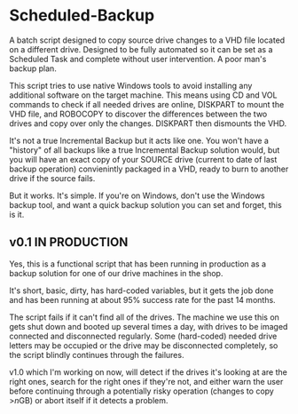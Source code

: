 # Scheduled-Backup
A batch script designed to copy source drive changes to a VHD file located on a different drive. Designed to be fully automated so it can be set as a Scheduled Task and complete without user intervention. A poor man's backup plan.

This script tries to use native Windows tools to avoid installing any additional software on the target machine. This means using CD and VOL commands to check if all needed drives are online, DISKPART to mount the VHD file, and ROBOCOPY to discover the differences between the two drives and copy over only the changes. DISKPART then dismounts the VHD.

It's not a true Incremental Backup but it acts like one. You won't have a "history" of all backups like a true Incremental Backup solution would, but you will have an exact copy of your SOURCE drive (current to date of last backup operation) convienintly packaged in a VHD, ready to burn to another drive if the source fails.

But it works. It's simple. If you're on Windows, don't use the Windows backup tool, and want a quick backup solution you can set and forget, this is it.

## v0.1 IN PRODUCTION
Yes, this is a functional script that has been running in production as a backup solution for one of our drive machines in the shop.

It's short, basic, dirty, has hard-coded variables, but it gets the job done and has been running at about 95% success rate for the past 14 months.

The script fails if it can't find all of the drives. The machine we use this on gets shut down and booted up several times a day, with drives to be imaged connected and disconnected regularly. Some (hard-coded) needed drive letters may be occupied or the drive may be disconnected completely, so the script blindly continues through the failures.

v1.0 which I'm working on now, will detect if the drives it's looking at are the right ones, search for the right ones if they're not, and either warn the user before continuing through a potentially risky operation (changes to copy >*n*GB) or abort itself if it detects a problem.
